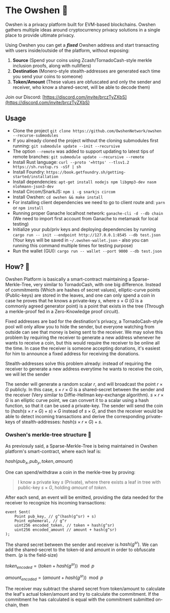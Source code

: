 # The Owshen 🌊

Owshen is a privacy platform built for EVM-based blockchains. Owshen gathers multiple ideas around cryptocurrency privacy solutions in a single place to provide ultimate privacy.

Using Owshen you can get a ***fixed*** Owshen address and start transacting with users inside/outside of the platform, without exposing:

1. **Source** (Spend your coins using Zcash/TornadoCash-style merkle inclusion proofs, along with nullifiers)
2. **Destination** (Monero-style stealth-addresses are generated each time you send your coins to someone)
3. **Token/Amount** (These values are obfuscated and only the sender and receiver, who know a shared-secret, will be able to decode them)

Join our Discord: [https://discord.com/invite/brczTyZXbS](https://discord.com/invite/brczTyZXbS)

## Usage

 - Clone the project `git clone https://github.com/OwshenNetwork/owshen --recurse-submodules`
 - If you already cloned the project without the cloning submodules first running: `git submodule update --init --recursive`
 - The option `--remote` was added to support updating to latest tips of remote branches: `git submodule update --recursive --remote`
 - Install Rust language: `curl --proto '=https' --tlsv1.2 https://sh.rustup.rs -sSf | sh`
 - Install Foundry: `https://book.getfoundry.sh/getting-started/installation`
 - Install dependencies: `apt-get install nodejs npm libgmp3-dev nasm nlohmann-json3-dev`
 - Install Circom/SnarkJS: `npm i -g snarkjs circom`
 - Install Owshen: `cd owshen && make install`
 - For installing client dependencies we need to go to client route and: `yarn` or `npm install`  
 - Running proper Ganache localhost network: `ganache-cli -d --db chain`
 (We need to import first account from Ganache to metamask for local testing)
 - Initialize your pub/priv keys and deploying dependencies by running  `cargo run -- init --endpoint http://127.0.0.1:8545 --db test.json` (Your keys will be saved in `~/.owshen-wallet.json` - also you can running this command multiple times for testing purpose)
 - Run the wallet (GUI): `cargo run -- wallet --port 9000 --db test.json`

## How? 🤔

Owshen Platform is basically a smart-contract maintaining a Sparse-Merkle-Tree, very similar to TornadoCash, with one big difference. Instead of commitments (Which are hashes of secret values), elliptic-curve points (Public-keys) are stored in the leaves, and one can only spend a coin in case he proves that he knows a private-key $s$, where $s \times G$ ($G$ is a commonly agreed generator point) is a point that exists in the tree (Through a merkle-proof fed in a Zero-Knowledge proof circuit).

Fixed addresses are bad for the destination's privacy, a TornadoCash-style pool will only allow you to hide the sender, but everyone watching from outside can see that money is being sent to the receiver. We may solve this problem by requiring the receiver to generate a new address whenever he wants to receive a coin, but this would require the receiver to be online all the time. In case the receiver is someone accepting donations, it's easiest for him to announce a fixed address for receiving the donations.

Stealth-addresses solve this problem already: instead of requiring the receiver to generate a new address everytime he wants to receive the coin, we will let the sender 

The sender will generate a random scalar $r$, and will broadcast the point $r \times G$ publicly. In this case, $s \times r \times G$ is a shared-secret between the sender and the receiver (Very similar to Diffie-Hellman key-exchange algorithm).  $s \times r \times G$ is an elliptic curve point, we can convert it to a scalar using a hash function, so that it can be used a private-key. The sender will send the coin to $(hash(s \times r \times G) + s)\times G$ instead of $s \times G$, and then the receiver would be able to detect incoming transactions and derive the corresponding private-keys of stealth-addresses: $hash(s \times r \times G) + s$.

### Owshen's merkle-tree structure :evergreen_tree: 

As previosuly said, a Sparse-Merkle-Tree is being maintained in Owshen platform's smart-contract, where each leaf is:

$hash({pub}_x,{pub}_y,token,amount)$

One can spend/withdraw a coin in the merkle-tree by proving:

 > I know a private key $s$ (Private), where there exists a leaf in tree with public-key $s \times G$, holding $amount$ of $token$.

After each send, an event will be emitted, providing the data needed for the receiver to recognize his incoming transactions:

```solidity=
event Sent(
    Point pub_key, // g^(hash(g^sr) + s)
    Point ephemeral, // g^r
    uint256 encoded_token, // token + hash(g^sr)
    uint256 encoded_amount // amount + hash(g^sr)
);
```

The shared secret between the sender and receiver is $hash(g^{sr})$. We can add the shared-secret to the token-id and amount in order to obfuscate them. ($p$ is the field-size)

${token}_{encoded} = ({token} + hash(g^{sr})) \mod p$

${amount}_{encoded} = ({amount} + hash(g^{sr})) \mod p$

The receiver may subtract the shared secret from token/amount to calculate the leaf's actual token/amount and try to calculate the commitment. If the commitment he has calculated is equal with the commitment submitted on-chain, then 
